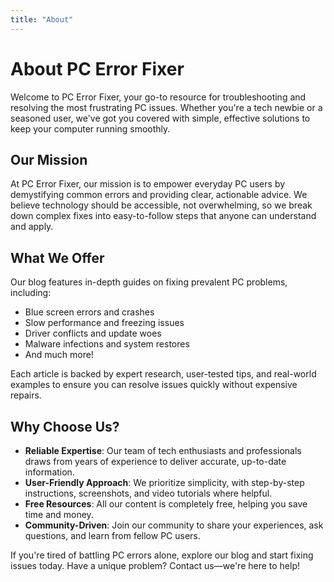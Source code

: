 ```yaml
---
title: "About"
---
```


# About PC Error Fixer

Welcome to PC Error Fixer, your go-to resource for troubleshooting and resolving the most frustrating PC issues. Whether you're a tech newbie or a seasoned user, we've got you covered with simple, effective solutions to keep your computer running smoothly.

## Our Mission
At PC Error Fixer, our mission is to empower everyday PC users by demystifying common errors and providing clear, actionable advice. We believe technology should be accessible, not overwhelming, so we break down complex fixes into easy-to-follow steps that anyone can understand and apply.

## What We Offer
Our blog features in-depth guides on fixing prevalent PC problems, including:
- Blue screen errors and crashes
- Slow performance and freezing issues
- Driver conflicts and update woes
- Malware infections and system restores
- And much more!

Each article is backed by expert research, user-tested tips, and real-world examples to ensure you can resolve issues quickly without expensive repairs.

## Why Choose Us?
- **Reliable Expertise**: Our team of tech enthusiasts and professionals draws from years of experience to deliver accurate, up-to-date information.
- **User-Friendly Approach**: We prioritize simplicity, with step-by-step instructions, screenshots, and video tutorials where helpful.
- **Free Resources**: All our content is completely free, helping you save time and money.
- **Community-Driven**: Join our community to share your experiences, ask questions, and learn from fellow PC users.

If you're tired of battling PC errors alone, explore our blog and start fixing issues today. Have a unique problem? Contact us—we're here to help!